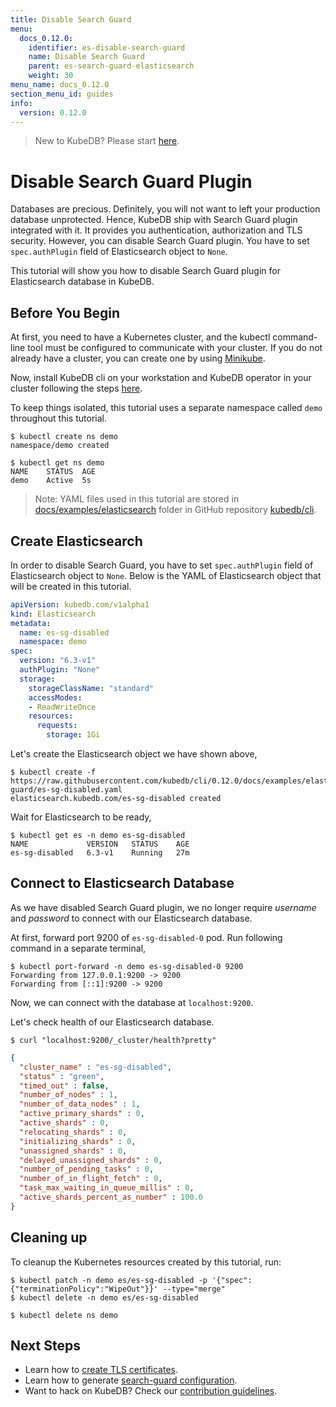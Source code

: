 ```yaml
---
title: Disable Search Guard
menu:
  docs_0.12.0:
    identifier: es-disable-search-guard
    name: Disable Search Guard
    parent: es-search-guard-elasticsearch
    weight: 30
menu_name: docs_0.12.0
section_menu_id: guides
info:
  version: 0.12.0
---
```


> New to KubeDB? Please start [here](/docs/0.12.0/concepts/README).

# Disable Search Guard Plugin

Databases are precious. Definitely, you will not want to left your production database unprotected. Hence, KubeDB ship with Search Guard plugin integrated with it. It provides you authentication, authorization and TLS security. However, you can disable Search Guard plugin. You have to set `spec.authPlugin` field of Elasticsearch object to `None`.

This tutorial will show you how to disable Search Guard plugin for Elasticsearch database in KubeDB.

## Before You Begin

At first, you need to have a Kubernetes cluster, and the kubectl command-line tool must be configured to communicate with your cluster. If you do not already have a cluster, you can create one by using [Minikube](https://github.com/kubernetes/minikube).

Now, install KubeDB cli on your workstation and KubeDB operator in your cluster following the steps [here](/docs/0.12.0/setup/install).

To keep things isolated, this tutorial uses a separate namespace called `demo` throughout this tutorial.

```console
$ kubectl create ns demo
namespace/demo created

$ kubectl get ns demo
NAME    STATUS  AGE
demo    Active  5s
```

> Note: YAML files used in this tutorial are stored in [docs/examples/elasticsearch](https://github.com/kubedb/cli/tree/0.12.0/docs/examples/elasticsearch) folder in GitHub repository [kubedb/cli](https://github.com/kubedb/cli).

## Create Elasticsearch

In order to disable Search Guard, you have to set `spec.authPlugin` field of Elasticsearch object to `None`. Below is the YAML of Elasticsearch object that will be created in this tutorial.

```yaml
apiVersion: kubedb.com/v1alpha1
kind: Elasticsearch
metadata:
  name: es-sg-disabled
  namespace: demo
spec:
  version: "6.3-v1"
  authPlugin: "None"
  storage:
    storageClassName: "standard"
    accessModes:
    - ReadWriteOnce
    resources:
      requests:
        storage: 1Gi
```

Let's create the Elasticsearch object we have shown above,

```console
$ kubectl create -f https://raw.githubusercontent.com/kubedb/cli/0.12.0/docs/examples/elasticsearch/search-guard/es-sg-disabled.yaml
elasticsearch.kubedb.com/es-sg-disabled created
```

Wait for Elasticsearch to be ready,

```console
$ kubectl get es -n demo es-sg-disabled
NAME             VERSION   STATUS    AGE
es-sg-disabled   6.3-v1    Running   27m
```

## Connect to Elasticsearch Database

As we have disabled Search Guard plugin, we no longer require *username* and *password* to connect with our Elasticsearch database.

At first, forward port 9200 of `es-sg-disabled-0` pod. Run following command in a separate terminal,

```console
$ kubectl port-forward -n demo es-sg-disabled-0 9200
Forwarding from 127.0.0.1:9200 -> 9200
Forwarding from [::1]:9200 -> 9200
```

Now, we can connect with the database at `localhost:9200`.

Let's check health of our Elasticsearch database.

```console
$ curl "localhost:9200/_cluster/health?pretty"
```

```json
{
  "cluster_name" : "es-sg-disabled",
  "status" : "green",
  "timed_out" : false,
  "number_of_nodes" : 1,
  "number_of_data_nodes" : 1,
  "active_primary_shards" : 0,
  "active_shards" : 0,
  "relocating_shards" : 0,
  "initializing_shards" : 0,
  "unassigned_shards" : 0,
  "delayed_unassigned_shards" : 0,
  "number_of_pending_tasks" : 0,
  "number_of_in_flight_fetch" : 0,
  "task_max_waiting_in_queue_millis" : 0,
  "active_shards_percent_as_number" : 100.0
}
```

## Cleaning up

To cleanup the Kubernetes resources created by this tutorial, run:

```console
$ kubectl patch -n demo es/es-sg-disabled -p '{"spec":{"terminationPolicy":"WipeOut"}}' --type="merge"
$ kubectl delete -n demo es/es-sg-disabled

$ kubectl delete ns demo
```

## Next Steps

- Learn how to [create TLS certificates](/docs/0.12.0/guides/elasticsearch/search-guard/issue-certificate).
- Learn how to generate [search-guard configuration](/docs/0.12.0/guides/elasticsearch/search-guard/configuration).
- Want to hack on KubeDB? Check our [contribution guidelines](/docs/0.12.0/CONTRIBUTING).
